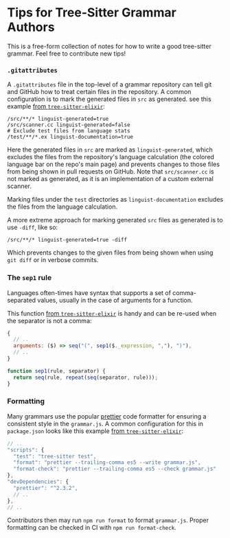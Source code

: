 # Tips for Tree-Sitter Grammar Authors

This is a free-form collection of notes for how to write a good tree-sitter
grammar. Feel free to contribute new tips!

### `.gitattributes`

A `.gitattributes` file in the top-level of a grammar repository can tell
git and GitHub how to treat certain files in the repository. A common
configuration is to mark the generated files in `src` as generated. see this
example [from `tree-sitter-elixir`][elixir-gitattributes]:

```
/src/**/* linguist-generated=true
/src/scanner.cc linguist-generated=false
# Exclude test files from language stats
/test/**/*.ex linguist-documentation=true
```

Here the generated files in `src` are marked as `linguist-generated`, which
excludes the files from the repository's language calculation (the colored
language bar on the repo's main page) and prevents changes to those files
from being shown in pull requests on GitHub. Note that `src/scanner.cc` is not
marked as generated, as it is an implementation of a custom external scanner.

Marking files under the `test` directories as `linguist-documentation` excludes
the files from the language calculation.

A more extreme approach for marking generated `src` files as generated is to
use `-diff`, like so:

```
/src/**/* linguist-generated=true -diff
```

Which prevents changes to the given files from being shown when using
`git diff` or in verbose commits.

### The `sep1` rule

Languages often-times have syntax that supports a set of comma-separated
values, usually in the case of arguments for a function.

This function [from `tree-sitter-elixir`][elixir-sep1] is handy and can be
re-used when the separator is not a comma:

```js
{
  // ..
  arguments: ($) => seq("(", sep1($._expression, ","), ")"),
  // ..
}

function sep1(rule, separator) {
  return seq(rule, repeat(seq(separator, rule)));
}
```

### Formatting

Many grammars use the popular [prettier][prettier] code formatter for ensuring
a consistent style in the `grammar.js`. A common configuration for this in
`package.json` looks like this example [from
`tree-sitter-elixir`][elixir-format]:

```js
// ..
"scripts": {
  "test": "tree-sitter test",
  "format": "prettier --trailing-comma es5 --write grammar.js",
  "format-check": "prettier --trailing-comma es5 --check grammar.js"
},
"devDependencies": {
  "prettier": "^2.3.2",
  // ..
},
// ..
```

Contributors then may run `npm run format` to format `grammar.js`. Proper
formatting can be checked in CI with `npm run format-check`.

[elixir-gitattributes]: https://github.com/elixir-lang/tree-sitter-elixir/blob/b4027d7cfc96935b50878bdf9faf80bd64ac73cf/.gitattributes
[elixir-sep1]: https://github.com/elixir-lang/tree-sitter-elixir/blob/b4027d7cfc96935b50878bdf9faf80bd64ac73cf/grammar.js#L840-L842
[prettier]: https://prettier.io/
[elixir-format]: https://github.com/elixir-lang/tree-sitter-elixir/blob/b4027d7cfc96935b50878bdf9faf80bd64ac73cf/package.json#L12-L24

